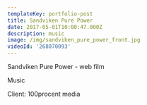 ```yaml
---
templateKey: portfolio-post
title: Sandviken Pure Power
date: 2017-05-01T10:00:47.000Z
description: music
image: /img/sandviken_pure_power_front.jpg
videoId: '268070093'
---
```

Sandviken Pure Power - web film

Music

Client: 100procent media
